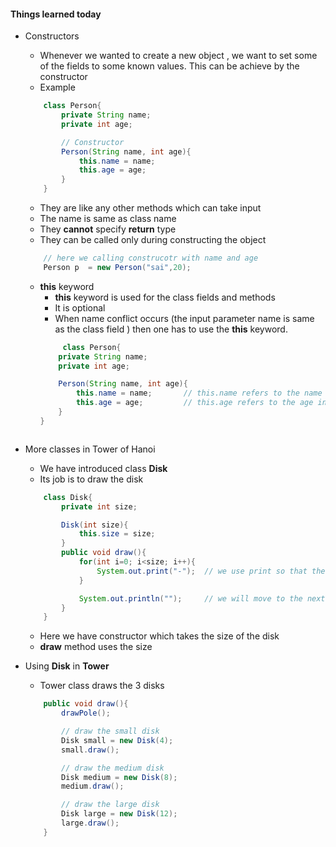 #### Things learned today
* Constructors
    * Whenever we wanted to create a new object , we want to set some of the fields to some known values. This can be achieve by the constructor
    * Example
    ```java
        class Person{
            private String name;
            private int age;

            // Constructor
            Person(String name, int age){
                this.name = name;
                this.age = age;
            }
        }
    ```
    
    * They are like any other methods which can take input
    * The name is same as class name
    * They __cannot__ specify __return__ type
    * They can be called only during constructing the object
    ```java
        // here we calling construcotr with name and age
        Person p  = new Person("sai",20);
    ```
    * __this__ keyword
        * __this__ keyword is used for the class fields and methods
        * It is optional
        * When name conflict occurs (the input parameter name is same as the class field ) then one has to use the __this__ keyword.
        ```java
             class Person{
            private String name;
            private int age;

            Person(String name, int age){
                this.name = name;       // this.name refers to the name in the class
                this.age = age;         // this.age refers to the age in the class.
            }
        }
   ```
* More classes in Tower of Hanoi
    * We have introduced class __Disk__ 
    * Its job is to draw the disk
    ```java
        class Disk{
            private int size;

            Disk(int size){
                this.size = size;
            }
            public void draw(){
                for(int i=0; i<size; i++){
                    System.out.print("-");  // we use print so that the next one will draw on the same line.
                }

                System.out.println("");     // we will move to the next line.
            }
        }
    ```
    * Here we have constructor which takes the size of the disk
    * __draw__ method uses the size 
* Using __Disk__ in __Tower__
    * Tower class draws the 3 disks
    ```java
        public void draw(){
            drawPole();

            // draw the small disk
            Disk small = new Disk(4);
            small.draw();

            // draw the medium disk
            Disk medium = new Disk(8);
            medium.draw();

            // draw the large disk
            Disk large = new Disk(12);
            large.draw();
        }
    ```

     